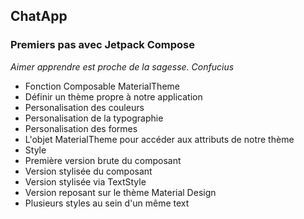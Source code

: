 ## ChatApp
### Premiers pas avec Jetpack Compose 

*Aimer apprendre est proche de la sagesse. Confucius*

- Fonction Composable MaterialTheme
- Définir un thème propre à notre application
- Personalisation des couleurs
- Personalisation de la typographie
- Personalisation des formes
- L'objet MaterialTheme pour accéder aux attributs de notre thème
- Style
- Première version brute du composant
- Version stylisée du composant
- Version stylisée via TextStyle
- Version reposant sur le thème Material Design
- Plusieurs styles au sein d'un même text